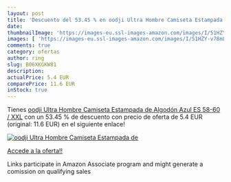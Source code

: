 ```yaml
---
layout: post
title: 'Descuento del 53.45 % en oodji Ultra Hombre Camiseta Estampada de'
date: 
thumbnailImage: 'https://images-eu.ssl-images-amazon.com/images/I/51HZY-v78mL._SL200_.jpg'
images: [ 'https://images-eu.ssl-images-amazon.com/images/I/51HZY-v78mL._SL200_.jpg' ]
comments: true
category: ofertas
author: ring
slug: B06XKGKW81
description:
actualPrice: 5.4 EUR
comparePrice: 11.6 EUR
inStock: true
---
```


Tienes [oodji Ultra Hombre Camiseta Estampada de Algodón  Azul  ES 58-60 / XXL](https://www.amazon.es/dp/B06XKGKW81/?tag=tolees-21) con un 53.45 % de descuento con precio de oferta de 5.4 EUR (original: 11.6 EUR) en el siguiente enlace!

[![oodji Ultra Hombre Camiseta Estampada de](https://images-eu.ssl-images-amazon.com/images/I/51HZY-v78mL._SL200_.jpg)](https://www.amazon.es/dp/B06XKGKW81/?tag=tolees-21)

[Accede a la oferta!!](https://www.amazon.es/dp/B06XKGKW81/?tag=tolees-21)

Links participate in Amazon Associate program and might generate a comission on qualifying sales


